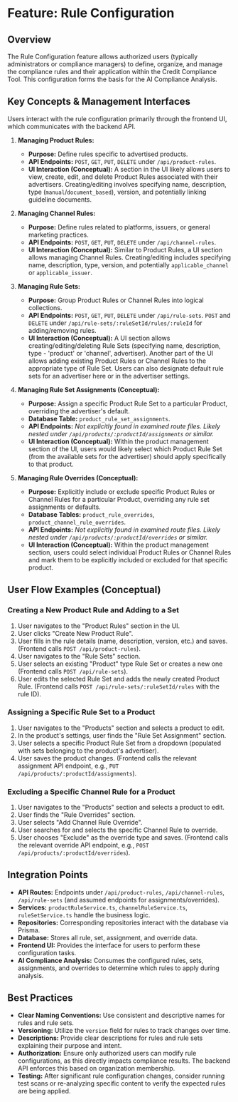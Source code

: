 # Feature: Rule Configuration

## Overview

The Rule Configuration feature allows authorized users (typically administrators or compliance managers) to define, organize, and manage the compliance rules and their application within the Credit Compliance Tool. This configuration forms the basis for the AI Compliance Analysis.

## Key Concepts & Management Interfaces

Users interact with the rule configuration primarily through the frontend UI, which communicates with the backend API.

1.  **Managing Product Rules:**
    *   **Purpose:** Define rules specific to advertised products.
    *   **API Endpoints:** `POST`, `GET`, `PUT`, `DELETE` under `/api/product-rules`.
    *   **UI Interaction (Conceptual):** A section in the UI likely allows users to view, create, edit, and delete Product Rules associated with their advertisers. Creating/editing involves specifying name, description, type (`manual`/`document_based`), version, and potentially linking guideline documents.

2.  **Managing Channel Rules:**
    *   **Purpose:** Define rules related to platforms, issuers, or general marketing practices.
    *   **API Endpoints:** `POST`, `GET`, `PUT`, `DELETE` under `/api/channel-rules`.
    *   **UI Interaction (Conceptual):** Similar to Product Rules, a UI section allows managing Channel Rules. Creating/editing includes specifying name, description, type, version, and potentially `applicable_channel` or `applicable_issuer`.

3.  **Managing Rule Sets:**
    *   **Purpose:** Group Product Rules or Channel Rules into logical collections.
    *   **API Endpoints:** `POST`, `GET`, `PUT`, `DELETE` under `/api/rule-sets`. `POST` and `DELETE` under `/api/rule-sets/:ruleSetId/rules/:ruleId` for adding/removing rules.
    *   **UI Interaction (Conceptual):** A UI section allows creating/editing/deleting Rule Sets (specifying name, description, type - 'product' or 'channel', advertiser). Another part of the UI allows adding existing Product Rules or Channel Rules to the appropriate type of Rule Set. Users can also designate default rule sets for an advertiser here or in the advertiser settings.

4.  **Managing Rule Set Assignments (Conceptual):**
    *   **Purpose:** Assign a specific Product Rule Set to a particular Product, overriding the advertiser's default.
    *   **Database Table:** `product_rule_set_assignments`.
    *   **API Endpoints:** *Not explicitly found in examined route files. Likely nested under `/api/products/:productId/assignments` or similar.*
    *   **UI Interaction (Conceptual):** Within the product management section of the UI, users would likely select which Product Rule Set (from the available sets for the advertiser) should apply specifically to that product.

5.  **Managing Rule Overrides (Conceptual):**
    *   **Purpose:** Explicitly include or exclude specific Product Rules or Channel Rules for a particular Product, overriding any rule set assignments or defaults.
    *   **Database Tables:** `product_rule_overrides`, `product_channel_rule_overrides`.
    *   **API Endpoints:** *Not explicitly found in examined route files. Likely nested under `/api/products/:productId/overrides` or similar.*
    *   **UI Interaction (Conceptual):** Within the product management section, users could select individual Product Rules or Channel Rules and mark them to be explicitly included or excluded for that specific product.

## User Flow Examples (Conceptual)

### Creating a New Product Rule and Adding to a Set

1.  User navigates to the "Product Rules" section in the UI.
2.  User clicks "Create New Product Rule".
3.  User fills in the rule details (name, description, version, etc.) and saves. (Frontend calls `POST /api/product-rules`).
4.  User navigates to the "Rule Sets" section.
5.  User selects an existing "Product" type Rule Set or creates a new one (Frontend calls `POST /api/rule-sets`).
6.  User edits the selected Rule Set and adds the newly created Product Rule. (Frontend calls `POST /api/rule-sets/:ruleSetId/rules` with the rule ID).

### Assigning a Specific Rule Set to a Product

1.  User navigates to the "Products" section and selects a product to edit.
2.  In the product's settings, user finds the "Rule Set Assignment" section.
3.  User selects a specific Product Rule Set from a dropdown (populated with sets belonging to the product's advertiser).
4.  User saves the product changes. (Frontend calls the relevant assignment API endpoint, e.g., `PUT /api/products/:productId/assignments`).

### Excluding a Specific Channel Rule for a Product

1.  User navigates to the "Products" section and selects a product to edit.
2.  User finds the "Rule Overrides" section.
3.  User selects "Add Channel Rule Override".
4.  User searches for and selects the specific Channel Rule to override.
5.  User chooses "Exclude" as the override type and saves. (Frontend calls the relevant override API endpoint, e.g., `POST /api/products/:productId/overrides`).

## Integration Points

*   **API Routes:** Endpoints under `/api/product-rules`, `/api/channel-rules`, `/api/rule-sets` (and assumed endpoints for assignments/overrides).
*   **Services:** `productRuleService.ts`, `channelRuleService.ts`, `ruleSetService.ts` handle the business logic.
*   **Repositories:** Corresponding repositories interact with the database via Prisma.
*   **Database:** Stores all rule, set, assignment, and override data.
*   **Frontend UI:** Provides the interface for users to perform these configuration tasks.
*   **AI Compliance Analysis:** Consumes the configured rules, sets, assignments, and overrides to determine which rules to apply during analysis.

## Best Practices

*   **Clear Naming Conventions:** Use consistent and descriptive names for rules and rule sets.
*   **Versioning:** Utilize the `version` field for rules to track changes over time.
*   **Descriptions:** Provide clear descriptions for rules and rule sets explaining their purpose and intent.
*   **Authorization:** Ensure only authorized users can modify rule configurations, as this directly impacts compliance results. The backend API enforces this based on organization membership.
*   **Testing:** After significant rule configuration changes, consider running test scans or re-analyzing specific content to verify the expected rules are being applied.

